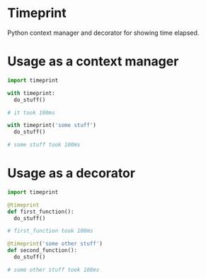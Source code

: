 # Timeprint
Python context manager and decorator for showing time elapsed.

# Usage as a context manager

```python
import timeprint

with timeprint:
  do_stuff()

# it took 100ms

with timeprint('some stuff')
  do_stuff()

# some stuff took 100ms
```

# Usage as a decorator

```python
import timeprint

@timeprint
def first_function():
  do_stuff()

# first_function took 100ms

@timeprint('some other stuff')
def second_function():
  do_stuff()

# some other stuff took 100ms
```
